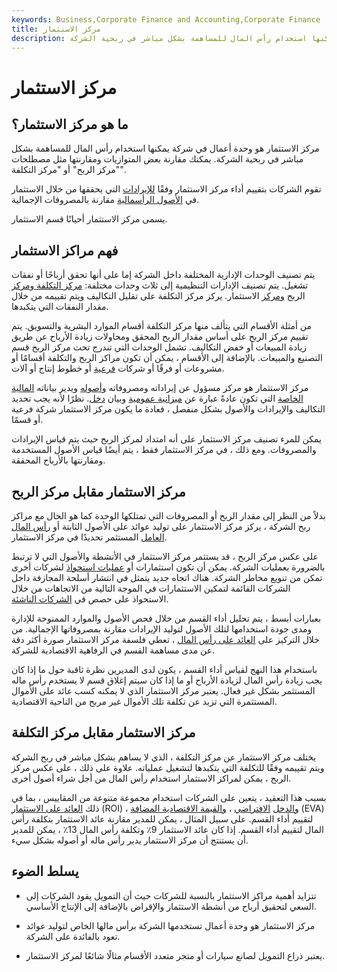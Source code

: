 ```yaml
---
keywords: Business,Corporate Finance and Accounting,Corporate Finance
title: مركز الاستثمار
description: مركز الاستثمار هو وحدة أعمال يمكنها استخدام رأس المال للمساهمة بشكل مباشر في ربحية الشركة.
---
```


# مركز الاستثمار
## ما هو مركز الاستثمار؟

مركز الاستثمار هو وحدة أعمال في شركة يمكنها استخدام رأس المال للمساهمة بشكل مباشر في ربحية الشركة. يمكنك مقارنة بعض المتوازيات ومقارنتها مثل مصطلحات "مركز الربح" أو "مركز التكلفة".

تقوم الشركات بتقييم أداء مركز الاستثمار وفقًا [للإيرادات](/revenue) التي يحققها من خلال الاستثمار في [الأصول الرأسمالية](/capitalasset) مقارنة بالمصروفات الإجمالية.

يسمى مركز الاستثمار أحيانًا قسم الاستثمار.

## فهم مراكز الاستثمار

يتم تصنيف الوحدات الإدارية المختلفة داخل الشركة إما على أنها تحقق أرباحًا أو نفقات تشغيل. يتم تصنيف الإدارات التنظيمية إلى ثلاث وحدات مختلفة: [مركز التكلفة ومركز](/cost-center) الربح [ومركز](/profitcentre) الاستثمار. يركز مركز التكلفة على تقليل التكاليف ويتم تقييمه من خلال مقدار النفقات التي يتكبدها.

من أمثلة الأقسام التي يتألف منها مركز التكلفة أقسام الموارد البشرية والتسويق. يتم تقييم مركز الربح على أساس مقدار الربح المحقق ومحاولات زيادة الأرباح عن طريق زيادة المبيعات أو خفض التكاليف. تشمل الوحدات التي تندرج تحت مركز الربح قسم التصنيع والمبيعات. بالإضافة إلى الأقسام ، يمكن أن تكون مراكز الربح والتكلفة أقسامًا أو مشروعات أو فرقًا أو شركات [فرعية](/subsidiary) أو خطوط إنتاج أو آلات.

مركز الاستثمار هو مركز مسؤول عن إيراداته ومصروفاته [وأصوله](/asset) ويدير بياناته [المالية الخاصة](/financial-statements) التي تكون عادةً عبارة عن [ميزانية عمومية](/balancesheet) وبيان [دخل](/incomestatement). نظرًا لأنه يجب تحديد التكاليف والإيرادات والأصول بشكل منفصل ، فعادة ما يكون مركز الاستثمار شركة فرعية أو قسمًا.

يمكن للمرء تصنيف مركز الاستثمار على أنه امتداد لمركز الربح حيث يتم قياس الإيرادات والمصروفات. ومع ذلك ، في مركز الاستثمار فقط ، يتم أيضًا قياس الأصول المستخدمة ومقارنتها بالأرباح المحققة.

## مركز الاستثمار مقابل مركز الربح

بدلاً من النظر إلى مقدار الربح أو المصروفات التي تمتلكها الوحدة كما هو الحال مع مراكز ربح الشركة ، يركز مركز الاستثمار على توليد عوائد على الأصول الثابتة أو [رأس المال العامل](/workingcapital) المستثمر تحديدًا في مركز الاستثمار.

على عكس مركز الربح ، قد يستثمر مركز الاستثمار في الأنشطة والأصول التي لا ترتبط بالضرورة بعمليات الشركة. يمكن أن تكون استثمارات أو [عمليات استحواذ](/acquisition) لشركات أخرى تمكن من تنويع مخاطر الشركة. هناك اتجاه جديد يتمثل في انتشار أسلحة المجازفة داخل الشركات القائمة لتمكين الاستثمارات في الموجة التالية من الاتجاهات من خلال الاستحواذ على حصص في [الشركات الناشئة](/startup).

بعبارات أبسط ، يتم تحليل أداء القسم من خلال فحص الأصول والموارد الممنوحة للإدارة ومدى جودة استخدامها لتلك الأصول لتوليد الإيرادات مقارنة بمصروفاتها الإجمالية. من خلال التركيز على [العائد على رأس المال](/returnofcapital) ، تعطي فلسفة مركز الاستثمار صورة أكثر دقة عن مدى مساهمة القسم في الرفاهية الاقتصادية للشركة.

باستخدام هذا النهج لقياس أداء القسم ، يكون لدى المديرين نظرة ثاقبة حول ما إذا كان يجب زيادة رأس المال لزيادة الأرباح أو ما إذا كان سيتم إغلاق قسم لا يستخدم رأس ماله المستثمر بشكل غير فعال. يعتبر مركز الاستثمار الذي لا يمكنه كسب عائد على الأموال المستثمرة التي تزيد عن تكلفة تلك الأموال غير مربح من الناحية الاقتصادية.

## مركز الاستثمار مقابل مركز التكلفة

يختلف مركز الاستثمار عن مركز التكلفة ، الذي لا يساهم بشكل مباشر في ربح الشركة ويتم تقييمه وفقًا للتكلفة التي يتكبدها لتشغيل عملياته. علاوة على ذلك ، على عكس مركز الربح ، يمكن لمراكز الاستثمار استخدام رأس المال من أجل شراء أصول أخرى.

بسبب هذا التعقيد ، يتعين على الشركات استخدام مجموعة متنوعة من المقاييس ، بما في ذلك [العائد على الاستثمار](/returnoninvestment) (ROI) ، [والدخل](/residualincome) [الافتراضي](/residualincome) ، [والقيمة الاقتصادية المضافة](/eva) (EVA) لتقييم أداء القسم. على سبيل المثال ، يمكن للمدير مقارنة عائد الاستثمار بتكلفة رأس المال لتقييم أداء القسم. إذا كان عائد الاستثمار 9٪ وتكلفة رأس المال 13٪ ، يمكن للمدير أن يستنتج أن مركز الاستثمار يدير رأس ماله أو أصوله بشكل سيء.

## يسلط الضوء

- تتزايد أهمية مراكز الاستثمار بالنسبة للشركات حيث أن التمويل يقود الشركات إلى السعي لتحقيق أرباح من أنشطة الاستثمار والإقراض بالإضافة إلى الإنتاج الأساسي.

- مركز الاستثمار هو وحدة أعمال تستخدمها الشركة برأس مالها الخاص لتوليد عوائد تعود بالفائدة على الشركة.

- يعتبر ذراع التمويل لصانع سيارات أو متجر متعدد الأقسام مثالًا شائعًا لمركز الاستثمار.

